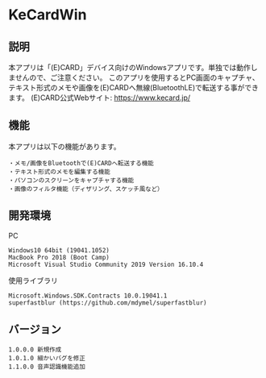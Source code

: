 # KeCardWin

## 説明
本アプリは「(E)CARD」デバイス向けのWindowsアプリです。単独では動作しませんので、ご注意ください。
このアプリを使用するとPC画面のキャプチャ、テキスト形式のメモや画像を(E)CARDへ無線(BluetoothLE)で転送する事ができます。
(E)CARD公式Webサイト: https://www.kecard.jp/  


## 機能
本アプリは以下の機能があります。
```
・メモ/画像をBluetoothで(E)CARDへ転送する機能
・テキスト形式のメモを編集する機能
・パソコンのスクリーンをキャプチャする機能
・画像のフィルタ機能（ディザリング、スケッチ風など）
```


## 開発環境
PC
```
Windows10 64bit (19041.1052)
MacBook Pro 2018 (Boot Camp)
Microsoft Visual Studio Community 2019 Version 16.10.4
```

使用ライブラリ
```
Microsoft.Windows.SDK.Contracts 10.0.19041.1
superfastblur (https://github.com/mdymel/superfastblur)
```

## バージョン
```
1.0.0.0 新規作成
1.0.1.0 細かいバグを修正
1.1.0.0 音声認識機能追加
```


